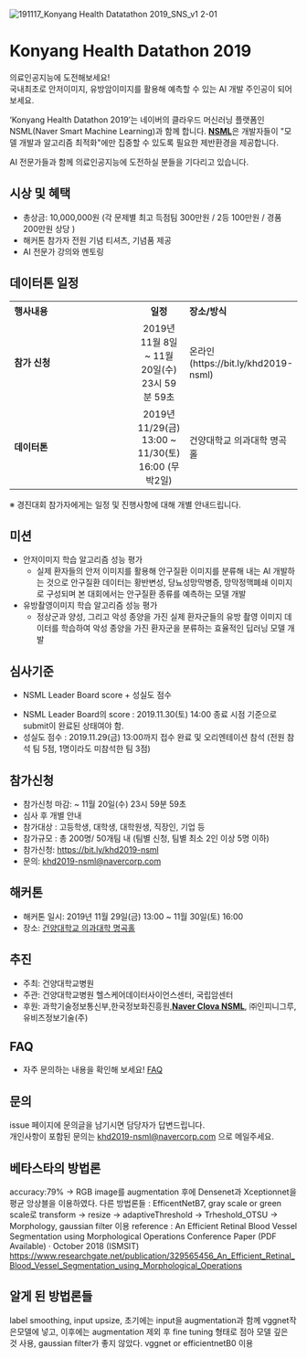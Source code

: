 ![191117_Konyang Health Datatathon 2019_SNS_v1 2-01](https://user-images.githubusercontent.com/57554278/69030276-69486100-0a1a-11ea-90d8-d9eed2ac05c6.png)


# Konyang Health Datathon 2019

의료인공지능에 도전해보세요! <br>
국내최초로 안저이미지, 유방암이미지를 활용해 예측할 수 있는 AI 개발 주인공이 되어보세요. <br>

‘Konyang Health Datathon 2019’는 네이버의 클라우드 머신러닝 플랫폼인 NSML(Naver Smart Machine Learning)과 함께 합니다. <strong>[NSML](https://ai.nsml.navercorp.com/intro)</strong>은 개발자들이 "모델 개발과 알고리즘 최적화"에만 집중할 수 있도록 필요한 제반환경을 제공합니다. 

AI 전문가들과 함께 의료인공지능에 도전하실 분들을 기다리고 있습니다.

## 시상 및 혜택
- 총상금: 10,000,000원 (각 문제별 최고 득점팀 300만원 / 2등 100만원 / 경품 200만원 상당 )
- 해커톤 참가자 전원 기념 티셔츠, 기념품 제공
- AI 전문가 강의와 멘토링

## 데이터톤 일정
<table class="tbl_schedule">
  <tr>
    <th style="text-align:left;width:50%">행사내용</th>
    <th style="text-align:center;width:15%">일정</th>
        <th style="text-align:left;width:35%">장소/방식</th>
  </tr>
  <tr>
    <td>
      <strong>참가 신청</strong><br>
    </td>
    <td style="text-align:center"> 2019년 11월 8일~ 11월 20일(수) 23시 59분 59초</td>
    <td> 온라인(https://bit.ly/khd2019-nsml) </td>
  </tr>
  <tr>
    <td>
      <strong>데이터톤</strong><br>
    </td>
    <td style="text-align:center">2019년 11/29(금) 13:00 ~ 11/30(토) 16:00 (무박2일)</td>
 <td> 건양대학교 의과대학 명곡홀
    </td>
</table>

※ 경진대회 참가자에게는 일정 및 진행사항에 대해 개별 안내드립니다.<br>

## 미션
- 안저이미지 학습 알고리즘 성능 평가
  - 실제 환자들의 안저 이미지를 활용해 안구질환 이미지를 분류해 내는 AI 개발하는 것으로 안구질환 데이터는 황반변성, 당뇨성망막병증, 망막정맥폐쇄 이미지로 구성되며 본 대회에서는 안구질환 종류를 예측하는 모델 개발
- 유방촬영이미지 학습 알고리즘 성능 평가
  - 정상군과 양성, 그리고 악성 종양을 가진 실제 환자군들의 유방 촬영 이미지 데이터를 학습하여 악성 종양을 가진 환자군을 분류하는 효율적인 딥러닝 모델 개발

## 심사기준
- NSML Leader Board score + 성실도 점수
* NSML Leader Board의 score : 2019.11.30(토) 14:00 종료 시점 기준으로 submit이 완료된 상태여야 함.
* 성실도 점수 : 2019.11.29(금) 13:00까지 접수 완료 및 오리엔테이션 참석
              (전원 참석 팀 5점, 1명이라도 미참석한 팀 3점)
              
## 참가신청
- 참가신청 마감:  ~ 11월 20일(수) 23시 59분 59초
- 심사 후 개별 안내
- 참가대상 : 고등학생, 대학생, 대학원생, 직장인, 기업 등
- 참가규모 : 총 200명/ 50개팀 내 (팀별 신청, 팀별 최소 2인 이상 5명 이하)
- 참가신청: https://bit.ly/khd2019-nsml
- 문의: khd2019-nsml@navercorp.com  

## 해커톤 
- 해커톤 일시: 2019년 11월 29일(금) 13:00 ~ 11월 30일(토) 16:00
- 장소: [건양대학교 의과대학 명곡홀](http://naver.me/xAZ6UU74)

## 추진
- 주최: 건양대학교병원 
- 주관: 건양대학교병원 헬스케어데이터사이언스센터, 국립암센터
- 후원: 과학기술정보통신부,한국정보화진흥원,<strong>[Naver Clova NSML](https://ai.nsml.navercorp.com/intro)</strong>, ㈜인피니그루, 유비즈정보기술(주)

## FAQ
- 자주 문의하는 내용을 확인해 보세요! [FAQ](https://github.com/khd2019/khd2019/blob/master/FAQ_G.md)

## 문의
issue 페이지에 문의글을 남기시면 담당자가 답변드립니다. <br>
개인사항이 포함된 문의는 khd2019-nsml@navercorp.com 으로 메일주세요. 

## 베타스타의 방법론
accuracy:79% -> RGB image를 augmentation 후에 Densenet과 Xceptionnet을 평균 앙상블을 이용하였다.
다른 방법론들 : EfficentNetB7, gray scale or green scale로 transform -> resize -> adaptiveThreshold -> Trheshold_OTSU -> Morphology, gaussian filter 이용
reference : An Efficient Retinal Blood Vessel Segmentation using Morphological Operations Conference Paper (PDF Available) · October 2018 (ISMSIT)
https://www.researchgate.net/publication/329565456_An_Efficient_Retinal_Blood_Vessel_Segmentation_using_Morphological_Operations
 
## 알게 된 방법론들
label smoothing, input upsize, 초기에는 input을 augmentation과 함께 vggnet작은모델에 넣고, 이후에는 augmentation 제외 후 fine tuning 형태로 점아 모델 깊은 것 사용, gaussian filter가 좋지 않았다. vggnet or efficientnetB0 이용
